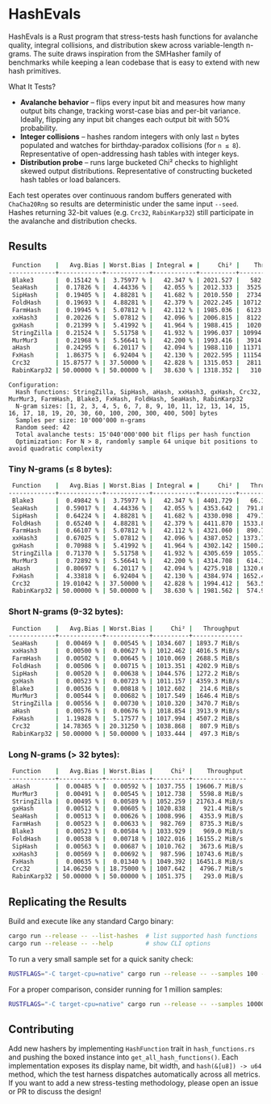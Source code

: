 # HashEvals

HashEvals is a Rust program that stress-tests hash functions for avalanche quality, integral collisions, and distribution skew across variable-length n-grams.
The suite draws inspiration from the SMHasher family of benchmarks while keeping a lean codebase that is easy to extend with new hash primitives.

What It Tests?

- __Avalanche behavior__ – flips every input bit and measures how many output bits change, tracking worst-case bias and per-bit variance. Ideally, flipping any input bit changes each output bit with 50% probability.
- __Integer collisions__ – hashes random integers with only last `n` bytes populated and watches for birthday-paradox collisions (for `n ≤ 8`). Representative of open-addressing hash tables with integer keys.
- __Distribution probe__ – runs large bucketed Chi² checks to highlight skewed output distributions. Representative of constructing bucketed hash tables or load balancers.

Each test operates over continuous random buffers generated with `ChaCha20Rng` so results are deterministic under the same input `--seed`.
Hashes returning 32-bit values (e.g. `Crc32`, `RabinKarp32`) still participate in the avalanche and distribution checks.

## Results

```sh
 Function    |   Avg.Bias | Worst.Bias | Integral ⨳ |     Chi² |    Throughput 
-------------+------------+------------+------------+----------+---------------
 Blake3      |  0.15142 % |  3.75977 % |   42.347 % | 2021.527 |   582.1 MiB/s 
 SeaHash     |  0.17826 % |  4.44336 % |   42.055 % | 2012.333 |  3525.7 MiB/s 
 SipHash     |  0.19405 % |  4.88281 % |   41.682 % | 2010.550 |  2734.0 MiB/s 
 FoldHash    |  0.19693 % |  4.88281 % |   42.379 % | 2022.245 | 10712.6 MiB/s 
 FarmHash    |  0.19945 % |  5.07812 % |   42.112 % | 1985.036 |  6123.6 MiB/s 
 xxHash3     |  0.20226 % |  5.07812 % |   42.096 % | 2006.815 |  8122.3 MiB/s 
 gxHash      |  0.21399 % |  5.41992 % |   41.964 % | 1988.415 |  1020.3 MiB/s 
 StringZilla |  0.21524 % |  5.51758 % |   41.932 % | 1996.037 | 10994.1 MiB/s 
 MurMur3     |  0.21968 % |  5.56641 % |   42.200 % | 1993.416 |  3914.6 MiB/s 
 aHash       |  0.24295 % |  6.20117 % |   42.094 % | 1988.110 | 11371.3 MiB/s 
 FxHash      |  1.86375 % |  6.92404 % |   42.130 % | 2022.595 | 11154.7 MiB/s 
 Crc32       | 15.87577 % | 37.50000 % |   42.828 % | 1315.053 |  2811.4 MiB/s 
 RabinKarp32 | 50.00000 % | 50.00000 % |   38.630 % | 1318.352 |   310.4 MiB/s 
```

```
Configuration:
  Hash functions: StringZilla, SipHash, aHash, xxHash3, gxHash, Crc32, MurMur3, FarmHash, Blake3, FxHash, FoldHash, SeaHash, RabinKarp32
  N-gram sizes: [1, 2, 3, 4, 5, 6, 7, 8, 9, 10, 11, 12, 13, 14, 15, 16, 17, 18, 19, 20, 30, 60, 100, 200, 300, 400, 500] bytes
  Samples per size: 10'000'000 n-grams
  Random seed: 42
  Total avalanche tests: 15'040'000'000 bit flips per hash function
  Optimization: For N > 8, randomly sample 64 unique bit positions to avoid quadratic complexity
```

### Tiny N-grams (≤ 8 bytes):

```sh
 Function    |   Avg.Bias | Worst.Bias | Integral ⨳ |     Chi² |   Throughput 
-------------+------------+------------+------------+----------+--------------
 Blake3      |  0.49842 % |  3.75977 % |   42.347 % | 4401.729 |   66.1 MiB/s 
 SeaHash     |  0.59017 % |  4.44336 % |   42.055 % | 4353.642 |  791.8 MiB/s 
 SipHash     |  0.64224 % |  4.88281 % |   41.682 % | 4330.098 |  479.7 MiB/s 
 FoldHash    |  0.65240 % |  4.88281 % |   42.379 % | 4411.870 | 1533.8 MiB/s 
 FarmHash    |  0.66107 % |  5.07812 % |   42.112 % | 4321.060 |  890.7 MiB/s 
 xxHash3     |  0.67025 % |  5.07812 % |   42.096 % | 4387.052 | 1373.7 MiB/s 
 gxHash      |  0.70988 % |  5.41992 % |   41.964 % | 4302.142 | 1500.2 MiB/s 
 StringZilla |  0.71370 % |  5.51758 % |   41.932 % | 4305.659 | 1055.7 MiB/s 
 MurMur3     |  0.72892 % |  5.56641 % |   42.200 % | 4314.708 |  614.1 MiB/s 
 aHash       |  0.80697 % |  6.20117 % |   42.094 % | 4275.918 | 1320.6 MiB/s 
 FxHash      |  4.33818 % |  6.92404 % |   42.130 % | 4384.974 | 1652.4 MiB/s 
 Crc32       | 19.01042 % | 37.50000 % |   42.828 % | 1994.412 |  563.5 MiB/s 
 RabinKarp32 | 50.00000 % | 50.00000 % |   38.630 % | 1981.562 |  574.9 MiB/s 
 ```

### Short N-grams (9-32 bytes):

```sh
 Function    |   Avg.Bias | Worst.Bias |     Chi² |   Throughput 
-------------+------------+------------+----------+--------------
 SeaHash     |  0.00469 % |  0.00545 % | 1034.607 | 1893.7 MiB/s 
 xxHash3     |  0.00500 % |  0.00627 % | 1012.462 | 4016.5 MiB/s 
 FarmHash    |  0.00502 % |  0.00645 % | 1010.069 | 2688.5 MiB/s 
 FoldHash    |  0.00506 % |  0.00715 % | 1013.351 | 4202.9 MiB/s 
 SipHash     |  0.00520 % |  0.00638 % | 1044.576 | 1272.2 MiB/s 
 gxHash      |  0.00523 % |  0.00723 % | 1011.157 | 4359.3 MiB/s 
 Blake3      |  0.00536 % |  0.00818 % | 1012.602 |  214.6 MiB/s 
 MurMur3     |  0.00544 % |  0.00682 % | 1017.549 | 1646.4 MiB/s 
 StringZilla |  0.00556 % |  0.00730 % | 1010.320 | 3470.7 MiB/s 
 aHash       |  0.00576 % |  0.00676 % | 1018.854 | 3913.9 MiB/s 
 FxHash      |  1.19828 % |  5.17577 % | 1017.994 | 4507.2 MiB/s 
 Crc32       | 14.78365 % | 20.31250 % | 1038.868 |  807.9 MiB/s 
 RabinKarp32 | 50.00000 % | 50.00000 % | 1033.444 |  497.3 MiB/s 
```

### Long N-grams (> 32 bytes):

```sh
 Function    |   Avg.Bias | Worst.Bias |     Chi² |    Throughput 
-------------+------------+------------+----------+---------------
 aHash       |  0.00485 % |  0.00592 % | 1037.755 | 19606.7 MiB/s 
 MurMur3     |  0.00491 % |  0.00545 % | 1012.738 |  5598.8 MiB/s 
 StringZilla |  0.00495 % |  0.00589 % | 1052.259 | 21763.4 MiB/s 
 gxHash      |  0.00512 % |  0.00605 % | 1020.838 |   921.4 MiB/s 
 SeaHash     |  0.00513 % |  0.00626 % | 1008.996 |  4353.9 MiB/s 
 FarmHash    |  0.00523 % |  0.00633 % |  982.769 |  8735.3 MiB/s 
 Blake3      |  0.00523 % |  0.00584 % | 1033.929 |   969.0 MiB/s 
 FoldHash    |  0.00538 % |  0.00718 % | 1022.016 | 16155.2 MiB/s 
 SipHash     |  0.00563 % |  0.00687 % | 1010.762 |  3673.6 MiB/s 
 xxHash3     |  0.00569 % |  0.00692 % |  987.596 | 10743.6 MiB/s 
 FxHash      |  0.00635 % |  0.01340 % | 1049.392 | 16451.8 MiB/s 
 Crc32       | 14.06250 % | 18.75000 % | 1007.642 |  4796.7 MiB/s 
 RabinKarp32 | 50.00000 % | 50.00000 % | 1051.375 |   293.0 MiB/s 
```

## Replicating the Results

Build and execute like any standard Cargo binary:

```sh
cargo run --release -- --list-hashes  # list supported hash functions
cargo run --release -- --help         # show CLI options
```

To run a very small sample set for a quick sanity check:

```sh
RUSTFLAGS="-C target-cpu=native" cargo run --release -- --samples 100 --verbose
```

For a proper comparison, consider running for 1 million samples:

```sh
RUSTFLAGS="-C target-cpu=native" cargo run --release -- --samples 1000000
```

## Contributing

Add new hashers by implementing `HashFunction` trait in `hash_functions.rs` and pushing the boxed instance into `get_all_hash_functions()`.
Each implementation exposes its display name, bit width, and `hash(&[u8]) -> u64` method, which the test harness dispatches automatically across all metrics.
If you want to add a new stress-testing methodology, please open an issue or PR to discuss the design!
